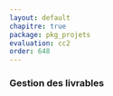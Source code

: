 ```yaml
---
layout: default
chapitre: true
package: pkg_projets
evaluation: cc2
order: 648
---
```


### Gestion des livrables

<!-- TODO backend-2 : pkg_projets - Gestion des livrables -->